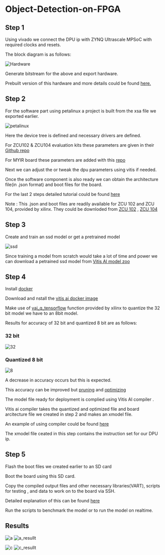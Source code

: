 # Object-Detection-on-FPGA



## Step 1

Using vivado we connect the DPU ip with ZYNQ Ultrascale MPSoC with required clocks and resets.

The block diagram is as follows:

![Hardware](hardware.png)

Generate bitstream for the above and export hardware.

Prebuilt version of this hardware and more details could be found [here.](https://github.com/Xilinx/Vitis-AI/tree/master/dsa/DPU-TRD/prj/Vivado)

## Step 2

For the software part using petalinux a project is built from the xsa file we exported earlier.

![petalinux](petadevtree.png)

Here the device tree is defined and necessary drivers are defined.

For ZCU102 & ZCU104 evaluation kits these parameters are given in their [Github repo](https://github.com/Xilinx/Vitis-Tutorials/blob/master/Vitis_Platform_Creation/Introduction/02-Edge-AI-ZCU104/step2.md)

For MYIR board these parameters are added with this [repo](https://github.com/SV-1509/Object-Detection-on-FPGA/tree/main/MYIR%20board%20petalinux%20settings)

Next we can adjust the or tweak the dpu parameters using vitis if needed.

Once the software component is also ready we can obtain the architecture file(in .json format) and boot files for the board.

For the last 2 steps detailed tutorial could be found [here](https://github.com/Xilinx/Vitis-Tutorials/blob/master/Vitis_Platform_Creation/Introduction/02-Edge-AI-ZCU104/step3.md)

Note : This .json and boot files are readily available for ZCU 102 and ZCU 104, provided by xilinx. 
       They could be downloded from [ZCU 102](https://www.xilinx.com/bin/public/openDownload?filename=xilinx-zcu102-dpu-v2020.2-v1.3.1.img.gz) , [ZCU 104](https://www.xilinx.com/bin/public/openDownload?filename=xilinx-zcu104-dpu-v2020.2-v1.3.1.img.gz)

## Step 3 

Create and train an ssd model or get a pretrained model

![ssd](ssd.png)

Since training a model from scratch would take a lot of time and power we can download a petrained ssd model from [Vitis AI model zoo](https://github.com/Xilinx/Vitis-AI/tree/master/models/AI-Model-Zoo)

## Step 4

Install [docker](https://docs.docker.com/engine/install/)

Download and nstall the [vitis ai docker image](https://www.xilinx.com/html_docs/vitis_ai/1_3/installation.html)

Make use of [vai_q_tensorflow](https://www.xilinx.com/html_docs/vitis_ai/1_3/tensorflow_1x.html#zuc1592307653938) function provided by xilinx to quantize the 32 bit model we have to an 8bit model.

Results for accuracy of 32 bit and quantized 8 bit are as follows:

### 32 bit
![32](32bit.JPG)


### Quantized 8 bit
![8](8bit.JPG)

A decrease in accuracy occurs but this is expected.

This accuracy can be improved but [pruning](https://www.xilinx.com/html_docs/vitis_ai/1_3/pruning.html) and [optimizing](https://www.xilinx.com/support/documentation/sw_manuals/vitis_ai/1_2/ug1333-ai-optimizer.pdf)

The model file ready for deployment is complied using Vitis AI compiler .

Vitis ai compiler takes the quantized and optimized file and board arcitecture file we created in step 2 and makes an xmodel file.

An example of using compiler could be found [here](https://github.com/Xilinx/Vitis-Tutorials/blob/master/Machine_Learning/Design_Tutorials/07-yolov4-tutorial/scripts/compile_yolov4.sh)

The xmodel file ceated in this step contains the instruction set for our DPU ip.

## Step 5

Flash the boot files we created earlier to an SD card

Boot the board using this SD card.

Copy the compiled output files and other necessary libraries(VART), scripts for testing , and data to work on to the board via SSH.

Detailed explanation of this can be found [here](https://github.com/Xilinx/Vitis-AI/blob/master/tools/Vitis-AI-Library/README.md#quick-start-for-edge)

Run the scripts to benchmark the model or to run the model on realtime.

## Results

![a](a.jpg) ![a_resullt](a_result.jpg)

![c](c.jpg) ![c_resullt](c_result.jpg)
